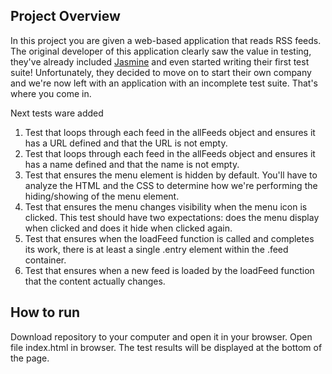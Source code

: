 ## Project Overview

In this project you are given a web-based application that reads RSS feeds. The original developer of this application clearly saw the value in testing, they've already included [Jasmine](http://jasmine.github.io/) and even started writing their first test suite! Unfortunately, they decided to move on to start their own company and we're now left with an application with an incomplete test suite. That's where you come in.

Next tests ware added
  1. Test that loops through each feed in the allFeeds object and ensures it has a URL defined and that the URL is not empty.
  2. Test that loops through each feed in the allFeeds object and ensures it has a name defined and that the name is not empty.
  3. Test that ensures the menu element is hidden by default. You'll have to analyze the HTML and the CSS to determine how we're performing the hiding/showing of the menu element.
  4. Test that ensures the menu changes visibility when the menu icon is clicked. This test should have two expectations: does the menu display when clicked and does it hide when clicked again.
  5. Test that ensures when the loadFeed function is called and completes its work, there is at least a single .entry element within the .feed container.
  6. Test that ensures when a new feed is loaded by the loadFeed function that the content actually changes.

## How to run
Download repository to your computer and open it in your browser. Open file index.html in browser.  The test results will be displayed at the bottom of the page.
